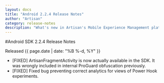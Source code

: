 ```yaml
---
layout: docs
title: "Android 2.2.4 Release Notes"
author: "Artisan"
category: release-notes
description: "What's new in Artisan's Mobile Experience Management platform."
---
```

#Android SDK 2.2.4 Release Notes

Released {{ page.date | date: "%B %-d, %Y" }}

* [FIXED] ArtisanFragmentActivity is now actually available in the SDK. It was wrongly included in internal ProGuard obfuscation previously.
* [FIXED] Fixed bug preventing correct analytics for views of Power Hook experiments.
